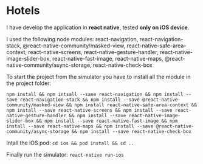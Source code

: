 # Hotels
I have develop the application in **react native**, tested **only on iOS device**.

I used the following node modules:
react-navigation, react-navigation-stack, @react-native-community/masked-view, react-native-safe-area-context,
react-native-screens, react-native-gesture-handler, react-native-image-slider-box, react-native-fast-image, react-native-maps, @react-native-community/async-storage, react-native-check-box

To start the project from the simulator you have to install all the module in the project folder:
```
npm install && npm intsall --save react-navigation && npm install --save react-navigation-stack && npm install --save @react-native-community/masked-view && npm install react-native-safe-area-context && npm install --save react-native-screens && npm install --save react-native-gesture-handler && npm install --save react-native-image-slider-box && npm install --save react-native-fast-image && npm install --save react-native-maps && npm install --save @react-native-community/async-storage && npm install --save react-native-check-box
```

Intall the iOS pod:
``` cd ios && pod install && cd .. ```

Finally run the simulator:
``` react-native run-ios ```